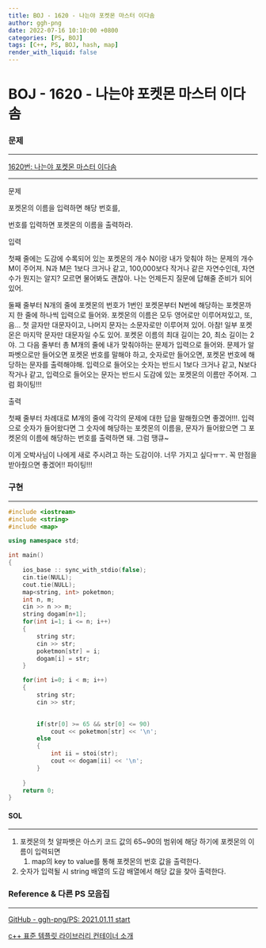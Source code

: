 ```yaml
---
title: BOJ - 1620 - 나는야 포켓몬 마스터 이다솜
author: ggh-png
date: 2022-07-16 10:10:00 +0800
categories: [PS, BOJ]
tags: [C++, PS, BOJ, hash, map]
render_with_liquid: false
---
```

# BOJ - 1620 - **나는야 포켓몬 마스터 이다솜**

### 문제

---

[1620번: 나는야 포켓몬 마스터 이다솜](https://www.acmicpc.net/problem/1620)

---

문제 

포켓몬의 이름을 입력하면 해당 번호를,

번호를 입력하면 포켓몬의 이름을 출력하라. 

입력

첫째 줄에는 도감에 수록되어 있는 포켓몬의 개수 N이랑 내가 맞춰야 하는 문제의 개수 M이 주어져. N과 M은 1보다 크거나 같고, 100,000보다 작거나 같은 자연수인데, 자연수가 뭔지는 알지? 모르면 물어봐도 괜찮아. 나는 언제든지 질문에 답해줄 준비가 되어있어.

둘째 줄부터 N개의 줄에 포켓몬의 번호가 1번인 포켓몬부터 N번에 해당하는 포켓몬까지 한 줄에 하나씩 입력으로 들어와. 포켓몬의 이름은 모두 영어로만 이루어져있고, 또, 음... 첫 글자만 대문자이고, 나머지 문자는 소문자로만 이루어져 있어. 아참! 일부 포켓몬은 마지막 문자만 대문자일 수도 있어. 포켓몬 이름의 최대 길이는 20, 최소 길이는 2야. 그 다음 줄부터 총 M개의 줄에 내가 맞춰야하는 문제가 입력으로 들어와. 문제가 알파벳으로만 들어오면 포켓몬 번호를 말해야 하고, 숫자로만 들어오면, 포켓몬 번호에 해당하는 문자를 출력해야해. 입력으로 들어오는 숫자는 반드시 1보다 크거나 같고, N보다 작거나 같고, 입력으로 들어오는 문자는 반드시 도감에 있는 포켓몬의 이름만 주어져. 그럼 화이팅!!!

출력

첫째 줄부터 차례대로 M개의 줄에 각각의 문제에 대한 답을 말해줬으면 좋겠어!!!. 입력으로 숫자가 들어왔다면 그 숫자에 해당하는 포켓몬의 이름을, 문자가 들어왔으면 그 포켓몬의 이름에 해당하는 번호를 출력하면 돼. 그럼 땡큐~

이게 오박사님이 나에게 새로 주시려고 하는 도감이야. 너무 가지고 싶다ㅠㅜ. 꼭 만점을 받아줬으면 좋겠어!! 파이팅!!!

### 구현

---

```cpp
#include <iostream>
#include <string>
#include <map>

using namespace std;

int main()
{
    ios_base :: sync_with_stdio(false); 
    cin.tie(NULL); 
    cout.tie(NULL);
    map<string, int> poketmon;
    int n, m; 
    cin >> n >> m;
    string dogam[n+1];
    for(int i=1; i <= n; i++)
    {
        string str;
        cin >> str;
        poketmon[str] = i;
        dogam[i] = str;
    }

    for(int i=0; i < m; i++)
    {
        string str;
        cin >> str;
        

        if(str[0] >= 65 && str[0] <= 90)
            cout << poketmon[str] << '\n';   
        else
        {
            int ii = stoi(str);
            cout << dogam[ii] << '\n';
        }
            
    }
    return 0;
}
```

#### SOL

---

1. 포켓몬의 첫 알파뱃은 아스키 코드 값의 65~90의 범위에 해당 하기에 포켓몬의 이름이 입력되면 
    1. map의 key to value를 통해 포켓몬의 번호 값을 출력한다. 
2. 숫자가 입력될 시 string 배열의 도감 배열에서 해당 값을 찾아 출력한다. 

### Reference & 다른 PS 모음집

---

[GitHub - ggh-png/PS: 2021.01.11 start](https://github.com/ggh-png/PS)

[c++ 표준 템플릿 라이브러리 컨테이너 소개](https://ggh-png.github.io/posts/cpp-stl/)